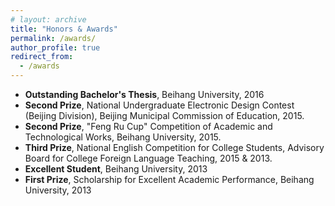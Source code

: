 ```yaml
---
# layout: archive
title: "Honors & Awards"
permalink: /awards/
author_profile: true
redirect_from:
  - /awards
---
```


- **Outstanding Bachelor's Thesis**, Beihang University, 2016
- **Second Prize**, National Undergraduate Electronic Design Contest (Beijing Division), Beijing Municipal Commission of Education, 2015. 
- **Second Prize**, "Feng Ru Cup" Competition of Academic and Technological Works, Beihang University, 2015.
- **Third Prize**, National English Competition for College Students, Advisory Board for College Foreign Language Teaching, 2015 & 2013.
- **Excellent Student**, Beihang University, 2013 
- **First Prize**, Scholarship for Excellent Academic Performance, Beihang University, 2013
